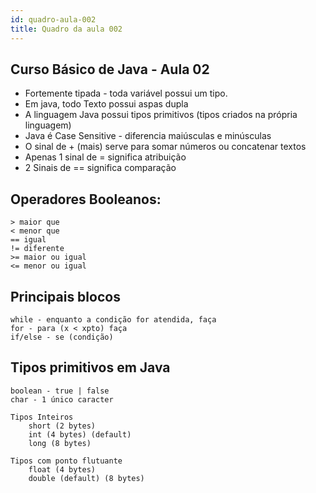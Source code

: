 ```yaml
---
id: quadro-aula-002
title: Quadro da aula 002
---
```


## Curso Básico de Java - Aula 02

- Fortemente tipada - toda variável possui um tipo.
- Em java, todo Texto possui aspas dupla
- A linguagem Java possui tipos primitivos (tipos criados na própria linguagem)
- Java é Case Sensitive - diferencia maiúsculas e minúsculas
- O sinal de + (mais) serve para somar números ou concatenar textos
- Apenas 1 sinal de = significa atribuição
- 2 Sinais de == significa comparação

## Operadores Booleanos:
```
> maior que
< menor que
== igual
!= diferente
>= maior ou igual 
<= menor ou igual
```

## Principais blocos
```
while - enquanto a condição for atendida, faça
for - para (x < xpto) faça
if/else - se (condição)
```


## Tipos primitivos em Java
```
boolean - true | false
char - 1 único caracter

Tipos Inteiros
	short (2 bytes)
	int (4 bytes) (default) 
	long (8 bytes)

Tipos com ponto flutuante
	float (4 bytes)
	double (default) (8 bytes)

